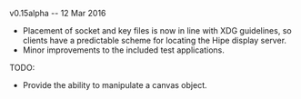 v0.15alpha -- 12 Mar 2016

- Placement of socket and key files is now in line with XDG guidelines, so clients have a predictable scheme for locating the Hipe display server.
- Minor improvements to the included test applications.

TODO:
* Provide the ability to manipulate a canvas object.
